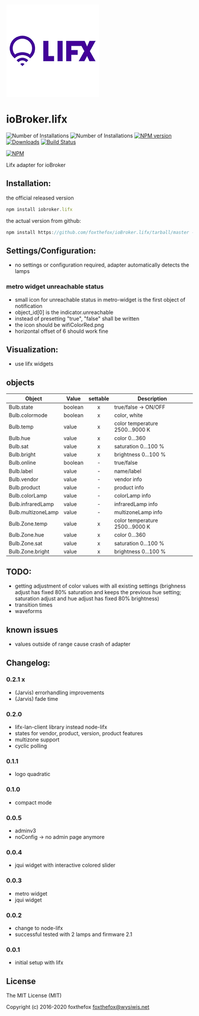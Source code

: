![Logo](admin/lifx_logo.png)
# ioBroker.lifx

![Number of Installations](http://iobroker.live/badges/lifx-installed.svg) ![Number of Installations](http://iobroker.live/badges/lifx-stable.svg) [![NPM version](http://img.shields.io/npm/v/iobroker.lifx.svg)](https://www.npmjs.com/package/iobroker.lifx)
[![Downloads](https://img.shields.io/npm/dm/iobroker.lifx.svg)](https://www.npmjs.com/package/iobroker.lifx)
[![Build Status](https://travis-ci.org/foxthefox/ioBroker.lifx.svg?branch=master)](https://travis-ci.org/foxthefox/ioBroker.lifx)


[![NPM](https://nodei.co/npm/iobroker.lifx.png?downloads=true)](https://nodei.co/npm/iobroker.lifx/)

Lifx adapter for ioBroker

## Installation:
the official released version
```javascript
npm install iobroker.lifx
```

the actual version from github:
```javascript
npm install https://github.com/foxthefox/ioBroker.lifx/tarball/master --production
```

## Settings/Configuration:
- no settings or configuration required, adapter automatically detects the lamps
### metro widget unreachable status
- small icon for unreachable status in metro-widget is the first object of notification
- object_id[0] is the indicator.unreachable
- instead of presetting "true", "false" shall be written
- the icon should be wifiColorRed.png 
- horizontal offset of 6 should work fine

## Visualization:
- use lifx widgets

## objects
|Object|Value|settable|Description|
|--------|-------|:-:|--------|
|Bulb.state|boolean|x|true/false -> ON/OFF|
|Bulb.colormode|boolean|x|color, white|
|Bulb.temp|value|x|color temperature 2500...9000 K|
|Bulb.hue|value|x|color 0...360|
|Bulb.sat|value|x|saturation 0...100 %|
|Bulb.bright|value|x|brightness 0...100 %|
|Bulb.online|boolean|-|true/false|
|Bulb.label|value|-|name/label|
|Bulb.vendor|value|-|vendor info|
|Bulb.product|value|-|product info|
|Bulb.colorLamp|value|-|colorLamp info|
|Bulb.infraredLamp|value|-|infraredLamp info|
|Bulb.multizoneLamp|value|-|multizoneLamp info|
|Bulb.Zone.temp|value|x|color temperature 2500...9000 K|
|Bulb.Zone.hue|value|x|color 0...360|
|Bulb.Zone.sat|value|x|saturation 0...100 %|
|Bulb.Zone.bright|value|x|brightness 0...100 %|

## TODO:
- getting adjustment of color values with all existing settings (brighness adjust has fixed 80% saturation and keeps the previous hue setting; saturation adjust and hue adjust has fixed 80% brightness)
- transition times
- waveforms

## known issues
- values outside of range cause crash of adapter

## Changelog:
### 0.2.1 x
- (Jarvis) errorhandling improvements
- (Jarvis) fade time

### 0.2.0
- lifx-lan-client library instead node-lifx
- states for vendor, product, version, product features
- multizone support
- cyclic polling

### 0.1.1
- logo quadratic

### 0.1.0
- compact mode

### 0.0.5
- adminv3
- noConfig -> no admin page anymore

### 0.0.4
- jqui widget with interactive colored slider

### 0.0.3
- metro widget
- jqui widget

### 0.0.2 
- change to node-lifx
- successful tested with 2 lamps and firmware 2.1

### 0.0.1 
- initial setup with lifx

## License

The MIT License (MIT)

Copyright (c) 2016-2020 foxthefox <foxthefox@wysiwis.net>
